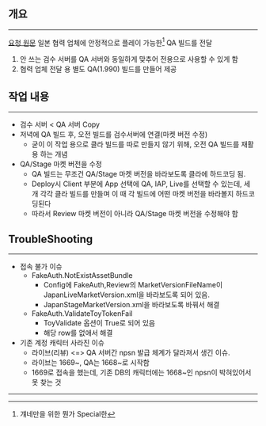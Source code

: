 ## 개요
---
[요청 원문](https://maplem.slack.com/archives/C4BB67HD1/p1703135545950839)
일본 협력 업체에 안정적으로 플레이 가능한[^1] QA 빌드를 전달
1. 안 쓰는 검수 서버를 QA 서버와 동일하게 맞추어 전용으로 사용할 수 있게 함
2. 협력 업체 전달 용 별도 QA(1.990) 빌드를 만들어 제공


## 작업 내용
---
- 검수 서버 < QA 서버 Copy
- 저녁에 QA 빌드 후, 오전 빌드를 검수서버에 연결(마켓 버전 수정)
	- 굳이 이 작업 용으로 클라 빌드를 따로 만들지 않기 위해, 오전 QA 빌드를 재활용 하는 개념
- QA/Stage 마켓 버전을 수정
	- QA 빌드는 무조건 QA/Stage 마켓 버전을 바라보도록 클라에 하드코딩 됨. 
	- Deploy시 Client 부분에 App 선택에 QA, IAP, Live를 선택할 수 있는데, 세 개 각각 클라 빌드를 만들며 이 때 각 빌드에 어떤 마켓 버전을 바라볼지 하드코딩된다
	- 따라서 Review 마켓 버전이 아니라 QA/Stage 마켓 버전을 수정해야 함


## TroubleShooting
---
- 접속 불가 이슈
	- FakeAuth.NotExistAssetBundle
		- Config에 FakeAuth,Review의 MarketVersionFileName이 JapanLiveMarketVersion.xml을 바라보도록 되어 있음.
		- JapanStageMarketVersion.xml을 바라보도록 바꿔서 해결
	- FakeAuth.ValidateToyTokenFail
		- ToyValidate 옵션이 True로 되어 있음
		- 해당 row를 없애서 해결
- 기존 계정 캐릭터 사라진 이슈
	- 라이브(리뷰) <=> QA 서버간 npsn 발급 체계가 달라져서 생긴 이슈.
	- 라이브는 1669~, QA는 1668~로 시작함
	- 1669로 접속을 했는데, 기존 DB의 캐릭터에는 1668~인 npsn이 박혀있어서 못 찾는  것



---
[^1]: 걔네만을 위한 뭔가 Special한